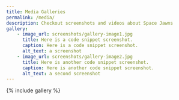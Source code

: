 ```yaml
---
title: Media Galleries
permalink: /media/
description: Checkout screenshots and videos about Space Jawns
gallery:
    - image_url: screenshots/gallery-image1.jpg
      title: Here is a code snippet screenshot.
      caption: Here is a code snippet screenshot.
      alt_text: a screenshot
    - image_url: screenshots/gallery-image2.jpg
      title: Here is another code snippet screenshot.
      caption: Here is another code snippet screenshot.
      alt_text: a second screenshot
---
```


{% include gallery %}
